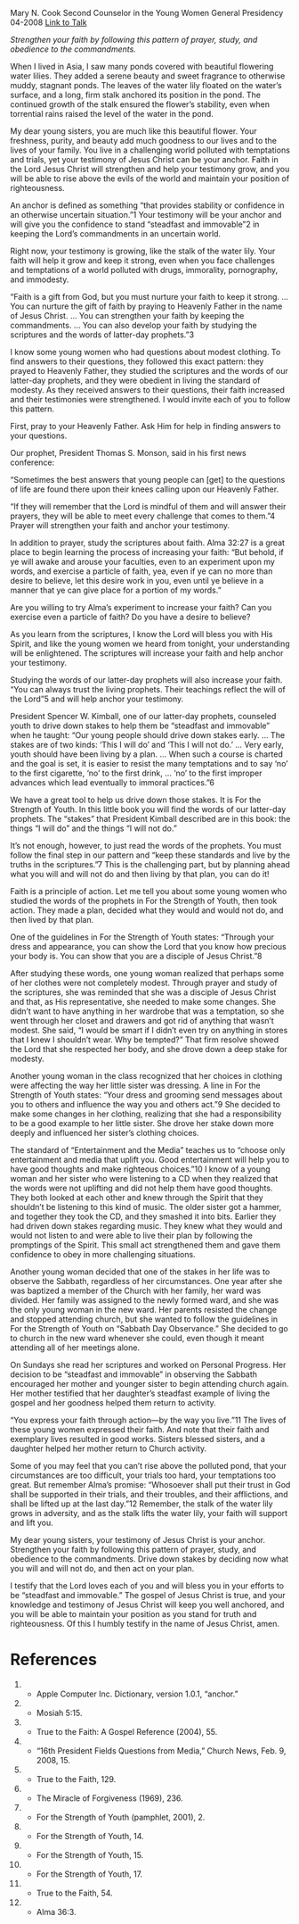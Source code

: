 Mary N. Cook
Second Counselor in the Young Women General Presidency
04-2008
[Link to Talk](https://www.churchofjesuschrist.org/study/general-conference/2008/04/anchors-of-testimony?lang=eng)

_Strengthen your faith by following this pattern of prayer, study, and obedience to the commandments._

When I lived in Asia, I saw many ponds covered with beautiful flowering water lilies. They added a serene beauty and sweet fragrance to otherwise muddy, stagnant ponds. The leaves of the water lily floated on the water’s surface, and a long, firm stalk anchored its position in the pond. The continued growth of the stalk ensured the flower’s stability, even when torrential rains raised the level of the water in the pond.

My dear young sisters, you are much like this beautiful flower. Your freshness, purity, and beauty add much goodness to our lives and to the lives of your family. You live in a challenging world polluted with temptations and trials, yet your testimony of Jesus Christ can be your anchor. Faith in the Lord Jesus Christ will strengthen and help your testimony grow, and you will be able to rise above the evils of the world and maintain your position of righteousness.

An anchor is defined as something “that provides stability or confidence in an otherwise uncertain situation.”1 Your testimony will be your anchor and will give you the confidence to stand “steadfast and immovable”2 in keeping the Lord’s commandments in an uncertain world.

Right now, your testimony is growing, like the stalk of the water lily. Your faith will help it grow and keep it strong, even when you face challenges and temptations of a world polluted with drugs, immorality, pornography, and immodesty.

“Faith is a gift from God, but you must nurture your faith to keep it strong. … You can nurture the gift of faith by praying to Heavenly Father in the name of Jesus Christ. … You can strengthen your faith by keeping the commandments. … You can also develop your faith by studying the scriptures and the words of latter-day prophets.”3

I know some young women who had questions about modest clothing. To find answers to their questions, they followed this exact pattern: they prayed to Heavenly Father, they studied the scriptures and the words of our latter-day prophets, and they were obedient in living the standard of modesty. As they received answers to their questions, their faith increased and their testimonies were strengthened. I would invite each of you to follow this pattern.

First, pray to your Heavenly Father. Ask Him for help in finding answers to your questions.

Our prophet, President Thomas S. Monson, said in his first news conference:

“Sometimes the best answers that young people can [get] to the questions of life are found there upon their knees calling upon our Heavenly Father.

“If they will remember that the Lord is mindful of them and will answer their prayers, they will be able to meet every challenge that comes to them.”4 Prayer will strengthen your faith and anchor your testimony.

In addition to prayer, study the scriptures about faith. Alma 32:27 is a great place to begin learning the process of increasing your faith: “But behold, if ye will awake and arouse your faculties, even to an experiment upon my words, and exercise a particle of faith, yea, even if ye can no more than desire to believe, let this desire work in you, even until ye believe in a manner that ye can give place for a portion of my words.”

Are you willing to try Alma’s experiment to increase your faith? Can you exercise even a particle of faith? Do you have a desire to believe?

As you learn from the scriptures, I know the Lord will bless you with His Spirit, and like the young women we heard from tonight, your understanding will be enlightened. The scriptures will increase your faith and help anchor your testimony.

Studying the words of our latter-day prophets will also increase your faith. “You can always trust the living prophets. Their teachings reflect the will of the Lord”5 and will help anchor your testimony.

President Spencer W. Kimball, one of our latter-day prophets, counseled youth to drive down stakes to help them be “steadfast and immovable” when he taught: “Our young people should drive down stakes early. … The stakes are of two kinds: ‘This I will do’ and ‘This I will not do.’ … Very early, youth should have been living by a plan. … When such a course is charted and the goal is set, it is easier to resist the many temptations and to say ‘no’ to the first cigarette, ‘no’ to the first drink, … ‘no’ to the first improper advances which lead eventually to immoral practices.”6

We have a great tool to help us drive down those stakes. It is For the Strength of Youth. In this little book you will find the words of our latter-day prophets. The “stakes” that President Kimball described are in this book: the things “I will do” and the things “I will not do.”

It’s not enough, however, to just read the words of the prophets. You must follow the final step in our pattern and “keep these standards and live by the truths in the scriptures.”7 This is the challenging part, but by planning ahead what you will and will not do and then living by that plan, you can do it!

Faith is a principle of action. Let me tell you about some young women who studied the words of the prophets in For the Strength of Youth, then took action. They made a plan, decided what they would and would not do, and then lived by that plan.

One of the guidelines in For the Strength of Youth states: “Through your dress and appearance, you can show the Lord that you know how precious your body is. You can show that you are a disciple of Jesus Christ.”8

After studying these words, one young woman realized that perhaps some of her clothes were not completely modest. Through prayer and study of the scriptures, she was reminded that she was a disciple of Jesus Christ and that, as His representative, she needed to make some changes. She didn’t want to have anything in her wardrobe that was a temptation, so she went through her closet and drawers and got rid of anything that wasn’t modest. She said, “I would be smart if I didn’t even try on anything in stores that I knew I shouldn’t wear. Why be tempted?” That firm resolve showed the Lord that she respected her body, and she drove down a deep stake for modesty.

Another young woman in the class recognized that her choices in clothing were affecting the way her little sister was dressing. A line in For the Strength of Youth states: “Your dress and grooming send messages about you to others and influence the way you and others act.”9 She decided to make some changes in her clothing, realizing that she had a responsibility to be a good example to her little sister. She drove her stake down more deeply and influenced her sister’s clothing choices.

The standard of “Entertainment and the Media” teaches us to “choose only entertainment and media that uplift you. Good entertainment will help you to have good thoughts and make righteous choices.”10 I know of a young woman and her sister who were listening to a CD when they realized that the words were not uplifting and did not help them have good thoughts. They both looked at each other and knew through the Spirit that they shouldn’t be listening to this kind of music. The older sister got a hammer, and together they took the CD, and they smashed it into bits. Earlier they had driven down stakes regarding music. They knew what they would and would not listen to and were able to live their plan by following the promptings of the Spirit. This small act strengthened them and gave them confidence to obey in more challenging situations.

Another young woman decided that one of the stakes in her life was to observe the Sabbath, regardless of her circumstances. One year after she was baptized a member of the Church with her family, her ward was divided. Her family was assigned to the newly formed ward, and she was the only young woman in the new ward. Her parents resisted the change and stopped attending church, but she wanted to follow the guidelines in For the Strength of Youth on “Sabbath Day Observance.” She decided to go to church in the new ward whenever she could, even though it meant attending all of her meetings alone.

On Sundays she read her scriptures and worked on Personal Progress. Her decision to be “steadfast and immovable” in observing the Sabbath encouraged her mother and younger sister to begin attending church again. Her mother testified that her daughter’s steadfast example of living the gospel and her goodness helped them return to activity.

“You express your faith through action—by the way you live.”11 The lives of these young women expressed their faith. And note that their faith and exemplary lives resulted in good works. Sisters blessed sisters, and a daughter helped her mother return to Church activity.

Some of you may feel that you can’t rise above the polluted pond, that your circumstances are too difficult, your trials too hard, your temptations too great. But remember Alma’s promise: “Whosoever shall put their trust in God shall be supported in their trials, and their troubles, and their afflictions, and shall be lifted up at the last day.”12 Remember, the stalk of the water lily grows in adversity, and as the stalk lifts the water lily, your faith will support and lift you.

My dear young sisters, your testimony of Jesus Christ is your anchor. Strengthen your faith by following this pattern of prayer, study, and obedience to the commandments. Drive down stakes by deciding now what you will and will not do, and then act on your plan.

I testify that the Lord loves each of you and will bless you in your efforts to be “steadfast and immovable.” The gospel of Jesus Christ is true, and your knowledge and testimony of Jesus Christ will keep you well anchored, and you will be able to maintain your position as you stand for truth and righteousness. Of this I humbly testify in the name of Jesus Christ, amen.

# References
1. - Apple Computer Inc. Dictionary, version 1.0.1, “anchor.”
2. - Mosiah 5:15.
3. - True to the Faith: A Gospel Reference (2004), 55.
4. - “16th President Fields Questions from Media,” Church News, Feb. 9, 2008, 15.
5. - True to the Faith, 129.
6. - The Miracle of Forgiveness (1969), 236.
7. - For the Strength of Youth (pamphlet, 2001), 2.
8. - For the Strength of Youth, 14.
9. - For the Strength of Youth, 15.
10. - For the Strength of Youth, 17.
11. - True to the Faith, 54.
12. - Alma 36:3.